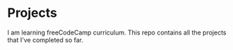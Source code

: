 # Projects
I am learning freeCodeCamp curriculum. 
This repo contains all the projects that I've completed so far.
